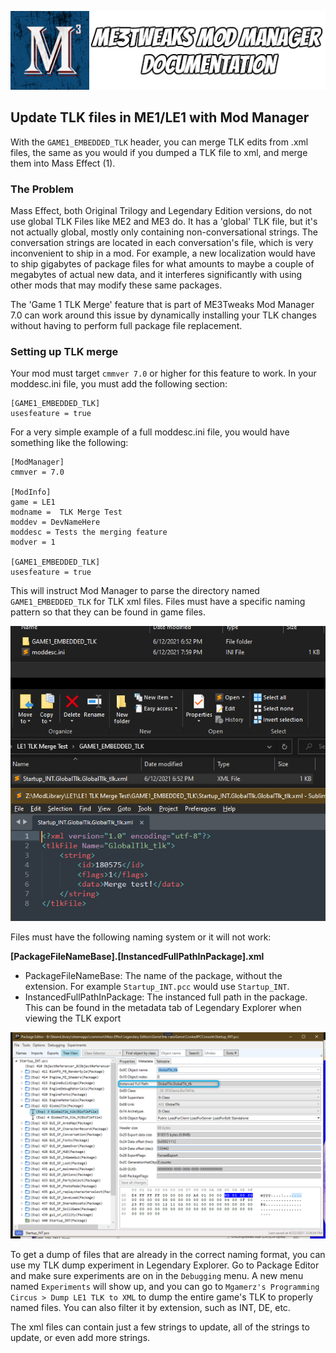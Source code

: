 ![Documentation Image](images/documentation_header.png)

## Update TLK files in ME1/LE1 with Mod Manager
With the `GAME1_EMBEDDED_TLK` header, you can merge TLK edits from .xml files, the same as you would if you dumped a TLK file to xml, and merge them into Mass Effect (1).


### The Problem

Mass Effect, both Original Trilogy and Legendary Edition versions, do not use global TLK Files like ME2 and ME3 do. It has a 'global' TLK file, but it's not actually global, mostly only containing non-conversational strings. The conversation strings are located in each conversation's file, which is very inconvenient to ship in a mod. For example, a new localization would have to ship gigabytes of package files for what amounts to maybe a couple of megabytes of actual new data, and it interferes significantly with using other mods that may modify these same packages.

The 'Game 1 TLK Merge' feature that is part of ME3Tweaks Mod Manager 7.0 can work around this issue by dynamically installing your TLK changes without having to perform full package file replacement.


### Setting up TLK merge

Your mod must target `cmmver 7.0` or higher for this feature to work. In your moddesc.ini file, you must add the following section:

```
[GAME1_EMBEDDED_TLK]
usesfeature = true
```

For a very simple example of a full moddesc.ini file, you would have something like the following:

```
[ModManager]
cmmver = 7.0

[ModInfo]
game = LE1
modname =  TLK Merge Test
moddev = DevNameHere
moddesc = Tests the merging feature
modver = 1

[GAME1_EMBEDDED_TLK]
usesfeature = true
```

This will instruct Mod Manager to parse the directory named `GAME1_EMBEDDED_TLK` for TLK xml files. Files must have a specific naming pattern so that they can be found in game files. 

![Example folder setup](images/tlk_merge_foldersetup.png)

Files must have the following naming system or it will not work:

**[PackageFileNameBase].[InstancedFullPathInPackage].xml**

 - PackageFileNameBase: The name of the package, without the extension. For example `Startup_INT.pcc` would use `Startup_INT`.
 - InstancedFullPathInPackage: The instanced full path in the package. This can be found in the metadata tab of Legendary Explorer when viewing the TLK export
 
![Where to find instanced full path](images/tlk_merge_instancefullpath.png)

To get a dump of files that are already in the correct naming format, you can use my TLK dump experiment in Legendary Explorer. Go to Package Editor and make sure experiments are on in the `Debugging` menu. A new menu named `Experiments` will show up, and you can go to `Mgamerz's Programming Circus > Dump LE1 TLK to XML` to dump the entire game's TLK to properly named files. You can also filter it by extension, such as INT, DE, etc.

The xml files can contain just a few strings to update, all of the strings to update, or even add more strings.
